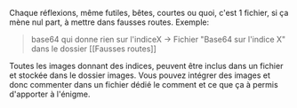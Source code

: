 Chaque réflexions, même futiles, bêtes, courtes ou quoi, c'est 1 fichier, si ça mène nul part, à mettre dans fausses routes.
Exemple:
> base64 qui donne rien sur l'indiceX -> Fichier "Base64 sur l'indice X" dans le dossier [[Fausses routes]]

Toutes les images donnant des indices, peuvent être inclus dans un fichier et stockée dans le dossier images. Vous pouvez intégrer des images et donc commenter dans un fichier dédié le comment et ce que ça à permis d'apporter à l'énigme. 